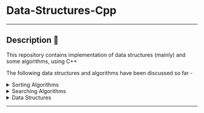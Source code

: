 # Data-Structures-Cpp

---

## Description 📝

This repository contains implementation of data structures (mainly) and some algorithms, using C++

The following data structures and algorithms have been discussed so far -

<details>
    <summary> Sorting Algorithms
    </summary>
    <ul type = "disc">
        <li> <a href = "https://en.wikipedia.org/wiki/Bubble_sort"> Bubble sort (✔) </a>
        <li> <a href = "https://en.wikipedia.org/wiki/Insertion_sort"> Insertion sort (✔) </a>
        <li> <a href = "https://en.wikipedia.org/wiki/Selection_sort"> Selection sort (✔) </a>
    </ul>
</details>

<details>
    <summary> Searching Algorithms
    </summary>
        <ul type = "disc">
            <li><a href = "https://en.wikipedia.org/wiki/Binary_search_algorithm"> Binary Search (✔) </a>
            <li><a href = "https://en.wikipedia.org/wiki/Linear_search"> Linear Search (✔)</a>
        </ul>

</details>
<details>
    <summary> Data Structures
    </summary>
        <ul type = "disc">
            <li> <a href = "https://en.wikipedia.org/wiki/Matrix_(mathematics)">Matrices </a> 
            <ul>
                <li> <a href = "https://en.wikipedia.org/wiki/Diagonal_matrix"> Diagonal Matrix (✔) </a>
                <li> <a href = "https://en.wikipedia.org/wiki/Triangular_matrix"> Lower Triangular Matrix (✔) </a>
                <li> <a href = "https://en.wikipedia.org/wiki/Symmetric_matrix"> Symmetric Matrix (✔) </a>
                <li> <a href = "https://en.wikipedia.org/wiki/Tridiagonal_matrix"> Tridiagonal Matrix (✔) </a>
                <li> <a href = "https://en.wikipedia.org/wiki/Triangular_matrix"> Upper Triangular Matrix (✔) </a>
            </ul>
            <li> <a href = "https://en.wikipedia.org/wiki/Linked_list">Linked List (❌)</a>
            <li> <a href = "https://en.wikipedia.org/wiki/Doubly_linked_list">Doubly Linked List (❌)</a>
        </ul>

</details>

---
